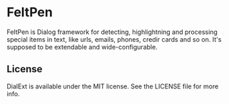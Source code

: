 # FeltPen

FeltPen is Dialog framework for detecting, highlightning and processing special items in text, like urls, emails, phones, credir cards and so on.
It's supposed to be extendable and wide-configurable.

## License

DialExt is available under the MIT license. See the LICENSE file for more info.
